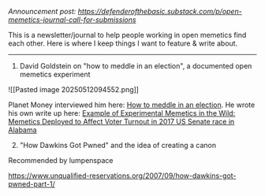 _Announcement post: https://defenderofthebasic.substack.com/p/open-memetics-journal-call-for-submissions_

This is a newsletter/journal to help people working in open memetics find each other. Here is where I keep things I want to  feature & write about.

-----

1. David Goldstein on "how to meddle in an election", a documented open memetics experiment

![[Pasted image 20250512094552.png]]

Planet Money interviewed him here: [How to meddle in an election](https://www.npr.org/2019/05/24/726536757/episode-915-how-to-meddle-in-an-election). He wrote his own write up here: [Example of Experimental Memetics in the Wild: Memetics Deployed to Affect Voter Turnout in 2017 US Senate race in Alabama](https://docs.google.com/document/d/1RifkCv8NpI1Yqf0ERxVse931kvksthDX/edit)

2. "How Dawkins Got Pwned" and the idea of creating a canon

Recommended by lumpenspace

https://www.unqualified-reservations.org/2007/09/how-dawkins-got-pwned-part-1/




